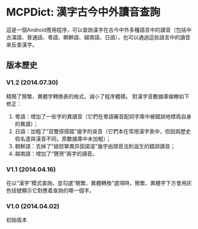 # MCPDict: 漢字古今中外讀音查詢

這是一個Android應用程序，可以查詢漢字在古今中外多種語言中的讀音（包括中古漢語、普通話、粵語、朝鮮語、越南語、日語），也可以通過這些語言中的讀音來反查漢字。

## 版本歷史
### V1.2 (2014.07.30)
精簡了簡繁、異體字轉換表的格式，減小了程序體積。
對漢字音數據庫做瞭如下修正：
1) 粵語：增加了一些字的異讀音（它們在粵語審音配詞字庫中被錯誤地標爲自身的異讀）；
2) 日語：加粗了“双雙搭撘踏”幾字的吳音（它們本在常用漢字表中，但因爲歷史假名遣與漢音不同，原數據庫中未加粗）；
3) 朝鮮語：去掉了“娘怒拏異异笝諾诺”幾字由頭音法則滋生的錯誤讀音；
4) 越南語：增加了“贇赟”兩字的讀音。

### V1.1 (2014.04.16)
在以“漢字”模式查詢，並勾選“簡繁、異體轉換”選項時，簡繁、異體字下方會用灰色括號顯示它對應着查詢的哪一個字。

### V1.0 (2014.04.02)
初始版本

